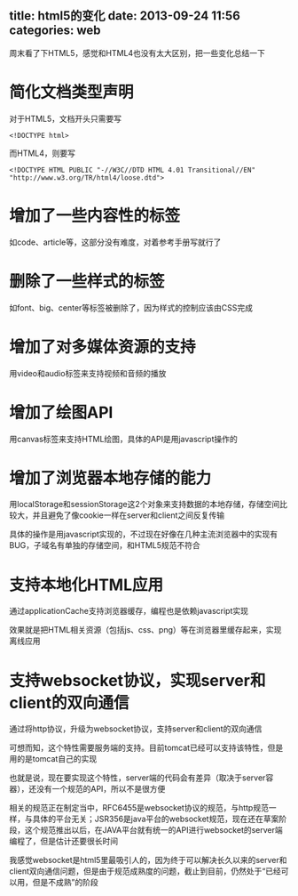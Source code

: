 title: html5的变化
date: 2013-09-24 11:56
categories: web
---
周末看了下HTML5，感觉和HTML4也没有太大区别，把一些变化总结一下 
<!--more-->

# 简化文档类型声明 

对于HTML5，文档开头只需要写
```
<!DOCTYPE html>
```

而HTML4，则要写
```
<!DOCTYPE HTML PUBLIC "-//W3C//DTD HTML 4.01 Transitional//EN" "http://www.w3.org/TR/html4/loose.dtd">
```

# 增加了一些内容性的标签 

如code、article等，这部分没有难度，对着参考手册写就行了 

# 删除了一些样式的标签

如font、big、center等标签被删除了，因为样式的控制应该由CSS完成  

# 增加了对多媒体资源的支持 

用video和audio标签来支持视频和音频的播放 

# 增加了绘图API 

用canvas标签来支持HTML绘图，具体的API是用javascript操作的 

# 增加了浏览器本地存储的能力 

用localStorage和sessionStorage这2个对象来支持数据的本地存储，存储空间比较大，并且避免了像cookie一样在server和client之间反复传输 

具体的操作是用javascript实现的，不过现在好像在几种主流浏览器中的实现有BUG，子域名有单独的存储空间，和HTML5规范不符合 

# 支持本地化HTML应用 

通过applicationCache支持浏览器缓存，编程也是依赖javascript实现 

效果就是把HTML相关资源（包括js、css、png）等在浏览器里缓存起来，实现离线应用 

# 支持websocket协议，实现server和client的双向通信 

通过将http协议，升级为websocket协议，支持server和client的双向通信 

可想而知，这个特性需要服务端的支持。目前tomcat已经可以支持该特性，但是用的是tomcat自己的实现 

也就是说，现在要实现这个特性，server端的代码会有差异（取决于server容器），还没有一个规范的API，所以不是很方便 

相关的规范正在制定当中，RFC6455是websocket协议的规范，与http规范一样，与具体的平台无关；JSR356是java平台的websocket规范，现在还在草案阶段，这个规范推出以后，在JAVA平台就有统一的API进行websocket的server端编程了，但是估计还要很长时间 

我感觉websocket是html5里最吸引人的，因为终于可以解决长久以来的server和client双向通信问题，但是由于规范成熟度的问题，截止到目前，仍然处于“已经可以用，但是不成熟”的阶段
